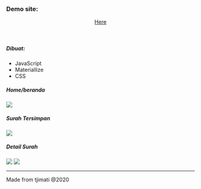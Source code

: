 <h3>Demo site: </h3>
<center><a href="https://amirul404.github.io/Al-Qur-an-Web/">Here</a></h3></center>
<br><br>


<h5>Dibuat: </h5>
<ul>
	<li>JavaScript</li>
	<li>Materiallize</li>
	<li>CSS</li>
</ul>

<!-- <h5>Splash Screen</h5>
<img src="https://user-images.githubusercontent.com/24710799/102706709-d639c480-42c6-11eb-9613-8cc6d83b30d4.jpg"> -->
<h5>Home/beranda</h5>
<img src="https://user-images.githubusercontent.com/24710799/104562571-1e0bfb80-567b-11eb-9eb7-206392714487.png">
<h5>Surah Tersimpan</h5>
<img src="https://user-images.githubusercontent.com/24710799/104562574-1fd5bf00-567b-11eb-9b21-169794dfb473.png">
<h5>Detail Surah</h5>
<img src="https://user-images.githubusercontent.com/24710799/104562562-1c423800-567b-11eb-9851-17ed0701b038.png">
<img src="https://user-images.githubusercontent.com/24710799/104562567-1d736500-567b-11eb-9b81-80761bd50c80.png">

<hr />
<p>Made from tjimati @2020</p>
